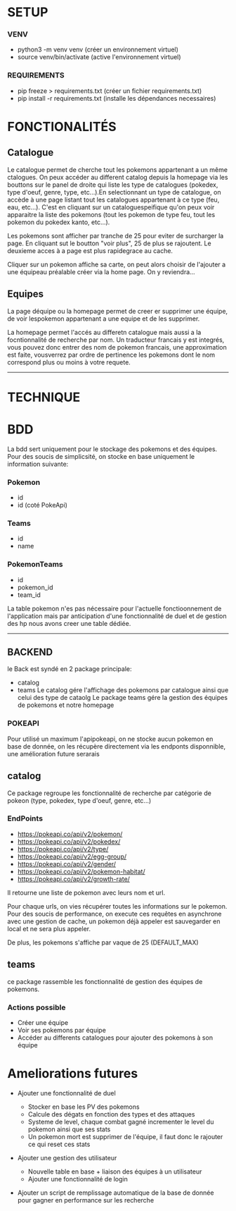 # SETUP

### VENV

- python3 -m venv venv (créer un environnement virtuel)
- source venv/bin/activate (active l'environnement virtuel)

### REQUIREMENTS

- pip freeze > requirements.txt (créer un fichier requirements.txt)
- pip install -r requirements.txt (installe les dépendances necessaires)

# FONCTIONALITÉS

## Catalogue

Le catalogue permet de cherche tout les pokemons appartenant a un même ctalogues. On peux accéder au different catalog
depuis la homepage via les bouttons sur le panel de droite qui liste les type de catalogues (pokedex, type d'oeuf,
genre, type, etc...).En selectionnant un type de catalogue, on accède à une page listant tout les catalogues appartenant
à ce type (feu, eau, etc...). C'est en cliquant sur un cataloguespeifique qu'on peux voir apparaitre la liste des
pokemons (tout les pokemon de type feu, tout les pokemon du pokedex kanto, etc...).

Les pokemons sont afficher par tranche de 25 pour eviter de surcharger la page. En cliquant sut le boutton "voir plus",
25 de plus se rajoutent. Le deuxieme acces à a page est plus rapidegrace au cache.

Cliquer sur un pokemon affiche sa carte, on peut alors choisir de l'ajouter a une équipeau préalable créer via la home
page. On y reviendra...

## Equipes

La page déquipe ou la homepage permet de creer er supprimer une équipe, de voir lespokemon appartenant a une equipe et
de les supprimer.

La homepage permet l'accés au differetn catalogue mais aussi a la focntionnalité de recherche par nom. Un traducteur
francais y est integrés, vous pouvez donc entrer des nom de pokemon francais, une approximation est faite, vousverrez
par ordre de pertinence les pokemons dont le nom correspond plus ou moins à votre requete.

---

# TECHNIQUE

# BDD

La bdd sert uniquement pour le stockage des pokemons et des équipes.
Pour des soucis de simplicsité, on stocke en base uniquement le information suivante:

### Pokemon

- id
- id (coté PokeApi)

### Teams

- id
- name

### PokemonTeams

- id
- pokemon_id
- team_id

La table pokemon n'es pas nécessaire pour l'actuelle fonctioonnement de l'application mais par anticipation d'une
fonctionnalité de duel et de gestion des hp nous avons creer une table dédiée.

---

## BACKEND

le Back est syndé en 2 package principale:

- catalog
- teams
  Le catalog gére l'affichage des pokemons par catalogue ainsi que celui des type de cataolg
  Le package teams gére la gestion des équipes de pokemons et notre homepage

### POKEAPI

Pour utilisé un maximum l'apipokeapi, on ne stocke aucun pokemon en base de donnée, on les récupère directement via les
endponts disponnible, une amélioration future serarais 

## catalog

Ce package regroupe les fonctionnalité de recherche par catégorie de pokeon (type, pokedex, type d'oeuf, genre, etc...)

### EndPoints

- https://pokeapi.co/api/v2/pokemon/
- https://pokeapi.co/api/v2/pokedex/
- https://pokeapi.co/api/v2/type/
- https://pokeapi.co/api/v2/egg-group/
- https://pokeapi.co/api/v2/gender/
- https://pokeapi.co/api/v2/pokemon-habitat/
- https://pokeapi.co/api/v2/growth-rate/

Il retourne une liste de pokemon avec leurs nom et url.

Pour chaque urls, on vies récupérer toutes les informations sur le pokemon. Pour des soucis de performance, on execute
ces requêtes en asynchrone avec une gestion de cache, un pokemon déjà appeler est sauvegarder en local et ne sera plus
appeler.

De plus, les pokemons s'affiche par vaque de 25 (DEFAULT_MAX)

## teams

ce package rassemble les fonctionnalité de gestion des équipes de pokemons.

### Actions possible

- Créer une équipe
- Voir ses pokemons par équipe
- Accéder au differents catalogues pour ajouter des pokemons à son équipe

# Ameliorations futures

- Ajouter une fonctionnalité de duel
    - Stocker en base les PV des pokemons
    - Calcule des dégats en fonction des types et des attaques
    - Systeme de level, chaque combat gagné incrementer le level du pokemon ainsi que ses stats
    - Un pokemon mort est supprimer de l'équipe, il faut donc le rajouter ce qui reset ces stats


- Ajouter une gestion des utilisateur
    - Nouvelle table en base + liaison des équipes à un utilisateur
    - Ajouter une fonctionnalité de login


- Ajouter un script de remplissage automatique de la base de donnée pour gagner en performance sur les recherche